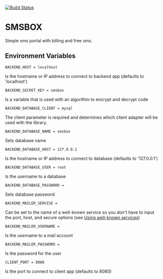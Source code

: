 [![Build Status](https://travis-ci.org/bulktrade/SMSBOX.svg?branch=master)](https://travis-ci.org/bulktrade/SMSBOX)

# SMSBOX
Simple sms portal with billing and free sms.

## Environment Variables
	BACKEND_HOST = localhost
	
Is the hostname or IP address to connect to backend app (defaults to 'localhost')
	
	BACKEND_SECRET_KEY = smsbox
	
Is a variable that is used with an algorithm to encrypt and decrypt code
	
	BACKEND_DATABASE_CLIENT = mysql
	
The client parameter is required and determines which client adapter will be used with the library.
	
	BACKEND_DATABASE_NAME = smsbox
	
Sets database name
	
	BACKEND_DATABASE_HOST = 127.0.0.1
	
Is the hostname or IP address to connect to database (defaults to '127.0.0.1')
	
	BACKEND_DATABASE_USER = root
	
Is the username to a database
	
	BACKEND_DATABASE_PASSWORD =
	
Sets database password
	
	BACKEND_MAILER_SERVISE =
	
Can be set to the name of a well-known service so you don't have to input the port, host, and secure options (see [Using well-known services](https://www.npmjs.com/package/nodemailer#using-well-known-services))
	
	BACKEND_MAILER_USERNAME =
	
Is the username to a mail account
	
	BACKEND_MAILER_PASSWORD =
	
Is the password for the user
	
	CLIENT_PORT = 8080
	
Is the port to connect to client app (defaults to 8080)

